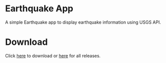 # Earthquake App
A simple Earthquake app to display earthquake information using USGS API.

# Download
Click [here](https://github.com/tazwar70/Earthquake-App/releases/download/v1.0/Earthquake-App.apk) to download or [here](https://github.com/tazwar70/Earthquake-App/releases) for all releases.
